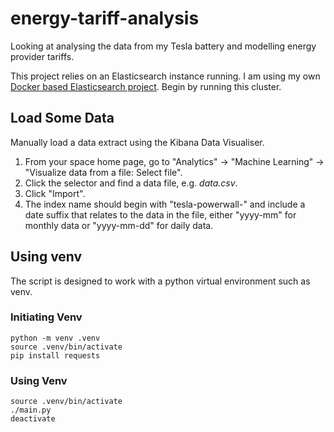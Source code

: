 # energy-tariff-analysis

Looking at analysing the data from my Tesla battery and modelling energy provider tariffs.

This project relies on an Elasticsearch instance running. I am using my own [Docker based Elasticsearch project](https://github.com/hindmasj/my-elasticsearch-cluster). Begin by running this cluster.

## Load Some Data

Manually load a data extract using the Kibana Data Visualiser. 

1. From your space home page, go to "Analytics" -> "Machine Learning" -> "Visualize data from a file: Select file".
2. Click the selector and find a data file, e.g. *data.csv*.
3. Click "Import".
4. The index name should begin with "tesla-powerwall-" and include a date suffix that relates to the data in the file, either "yyyy-mm" for monthly data or "yyyy-mm-dd" for daily data.

## Using venv

The script is designed to work with a python virtual environment such as venv.

### Initiating Venv

```
python -m venv .venv
source .venv/bin/activate
pip install requests
```

### Using Venv

```
source .venv/bin/activate
./main.py
deactivate
```

